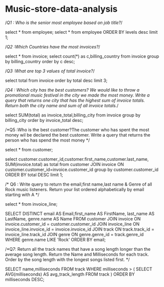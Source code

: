 # Music-store-data-analysis
/*Q1 :  Who is the senior most employee based on job title?*/

select * from employee;
select * from employee ORDER BY levels desc limit 1;


/*Q2 :Which Countries have the most invoices?*/

select * from invoice;
select count(*) as c,billing_country
from invoice
group by billing_country
order by c desc;


/*Q3 :What are top 3 values of total invoice?*/

select total from invoice 
order by total desc
limit 3;


/*Q4 : Which city has the best customers? We would like to throw a promotional music festival in the city we made the most money. Write a query that returns one city that has the highest sum of invoice totals. Return both the city name and sum of all invoice totals.*/

select SUM(total) as invoice_total,billing_city
from invoice
group by billing_city
order by invoice_total desc;

/*Q5 :Who is the best customer?The customer who has spent the most money wil be declared the best customer. Write a query that returns the person who has spend the most money */

select * from customer;

select customer.customer_id,customer.first_name,customer.last_name, SUM(invoice.total) as total from customer
JOIN invoice ON customer.customer_id=invoice.customer_id
group by customer.customer_id
ORDER BY total DESC limit 1;


/* Q6 : Write query to return the email,first name,last name
& Genre of all Rock music listeners. Return your list ordered alphabetically by email starting with A */

select * from invoice_line;

SELECT DISTINCT email AS Email,first_name AS FirstName, last_name AS LastName, genre.name AS Name
FROM customer
JOIN invoice ON invoice.customer_id = customer.customer_id
JOIN invoice_line ON invoice_line.invoice_id = invoice.invoice_id
JOIN track ON track.track_id = invoice_line.track_id
JOIN genre ON genre.genre_id = track.genre_id
WHERE genre.name LIKE 'Rock'
ORDER BY email;


 /*Q7: Return all the track names that have a song length longer than the average song length. 
Return the Name and Milliseconds for each track. Order by the song length with the longest songs listed first. */

SELECT name,milliseconds
FROM track
WHERE milliseconds > (
	SELECT AVG(milliseconds) AS avg_track_length
	FROM track )
ORDER BY milliseconds DESC;
